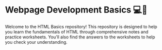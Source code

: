 <h1>Webpage Development Basics 💻🚀</h1>
Welcome to the HTML Basics repository! This repository is designed to help you learn the fundamentals of HTML through comprehensive notes and practice worksheets. You'll also find the answers to the worksheets to help you check your understanding.